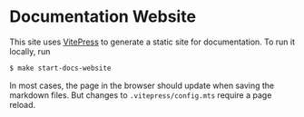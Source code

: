 # Documentation Website

This site uses [VitePress](https://vitepress.dev/) to generate a static site for
documentation. To run it locally, run

```bash
$ make start-docs-website
```

In most cases, the page in the browser should update when saving the markdown
files. But changes to `.vitepress/config.mts` require a page reload.
